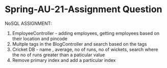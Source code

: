 # Spring-AU-21-Assignment Question
NoSQL ASSIGNMENT:

1. EmployeeController - adding employees, getting employees based on their location and pincode
2. Multple tags in the BlogController and search based on the tags
3. Cricket DB - name , average, no of runs, no of wickets, search where the no of runs greater than a paticular value
4. Remove primary index and add a particular index